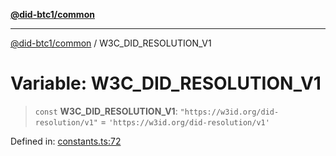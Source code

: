 [**@did-btc1/common**](../README.md)

***

[@did-btc1/common](../globals.md) / W3C\_DID\_RESOLUTION\_V1

# Variable: W3C\_DID\_RESOLUTION\_V1

> `const` **W3C\_DID\_RESOLUTION\_V1**: `"https://w3id.org/did-resolution/v1"` = `'https://w3id.org/did-resolution/v1'`

Defined in: [constants.ts:72](https://github.com/dcdpr/did-btc1-js/blob/4ab6f9915d95beed9bc633644c9db1539395f512/packages/common/src/constants.ts#L72)
